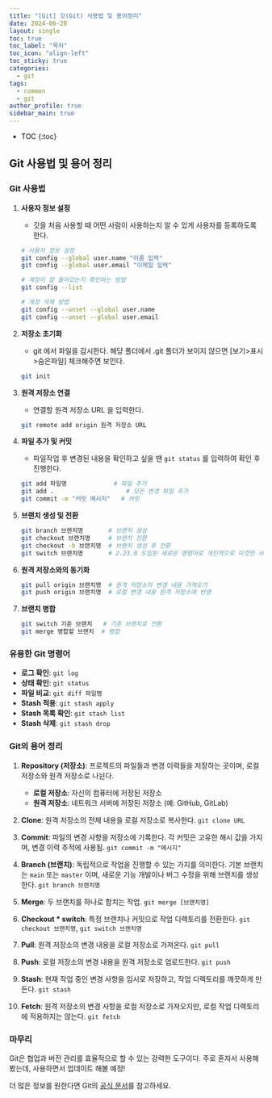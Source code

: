 ```yaml
---
title: "[Git] 깃(Git) 사용법 및 용어정리"
date: 2024-06-28
layout: single
toc: true
toc_label: "목차"
toc_icon: "align-left"
toc_sticky: true
categories:
  - git
tags:
  - common
  - git
author_profile: true
sidebar_main: true
---
```


* TOC
{:toc}

## Git 사용법 및 용어 정리

### Git 사용법

1. **사용자 정보 설정**
   - 깃을 처음 사용할 때 어떤 사람이 사용하는지 알 수 있게 사용자를 등록하도록 한다.

    ```bash
    # 사용자 정보 설정
    git config --global user.name "이름 입력"
    git config --global user.email "이메일 입력"

    # 계정이 잘 들어갔는지 확인하는 방법
    git config --list

    # 계정 삭제 방법
    git config --unset --global user.name
    git config --unset --global user.email
    ```

2. **저장소 초기화**
   - git 에서 파일을 감시한다. 해당 폴더에서 .git 폴더가 보이지 않으면 [보기>표시>숨은파일] 체크해주면 보인다.
   
    ```bash
    git init
    ```

3. **원격 저장소 연결**
   - 연결할 원격 저장소 URL 을 입력한다.
     
    ```bash
    git remote add origin 원격 저장소 URL
    ```

4. **파일 추가 및 커밋**
   - 파일작업 후 변경된 내용을 확인하고 싶을 땐 `git status` 를 입력하여 확인 후 진행한다.
     
    ```bash
    git add 파일명             # 파일 추가
    git add .                    # 모든 변경 파일 추가
    git commit -m "커밋 메시지"   # 커밋
    ```

5. **브랜치 생성 및 전환**
    ```bash
    git branch 브랜치명       # 브랜치 생성
    git checkout 브랜치명     # 브랜치 전환
    git checkout -b 브랜치명  # 브랜치 생성 후 전환
    git switch 브랜치명       # 2.23.0 도입된 새로운 명령어로 개인적으로 이것만 사용한다.
    ```

6. **원격 저장소와의 동기화**
    ```bash
    git pull origin 브랜치명  # 원격 저장소의 변경 내용 가져오기
    git push origin 브랜치명  # 로컬 변경 내용 원격 저장소에 반영
    ```

7. **브랜치 병합**
    ```bash
    git switch 기준 브랜치   # 기준 브랜치로 전환
    git merge 병합할 브랜치  # 병합
    ```

### 유용한 Git 명령어

- **로그 확인**: `git log`
- **상태 확인**: `git status`
- **파일 비교**: `git diff 파일명`
- **Stash 적용**: `git stash apply`
- **Stash 목록 확인**: `git stash list`
- **Stash 삭제**: `git stash drop`
   

### Git의 용어 정리

1. **Repository (저장소)**: 프로젝트의 파일들과 변경 이력들을 저장하는 곳이며, 로컬 저장소와 원격 저장소로 나뉜다.
   - **로컬 저장소**: 자신의 컴퓨터에 저장된 저장소
   - **원격 저장소**: 네트워크 서버에 저장된 저장소 (예: GitHub, GitLab)

2. **Clone**: 원격 저장소의 전체 내용을 로컬 저장소로 복사한다. `git clone URL`

3. **Commit**: 파일의 변경 사항을 저장소에 기록한다. 각 커밋은 고유한 해시 값을 가지며, 변경 이력 추적에 사용됨. `git commit -m "메시지"`

4. **Branch (브랜치)**: 독립적으로 작업을 진행할 수 있는 가지를 의미한다. 기본 브랜치는 `main` 또는 `master` 이며, 새로운 기능 개발이나 버그 수정을 위해 브랜치를 생성한다. `git branch 브랜치명`

5. **Merge**: 두 브랜치를 하나로 합치는 작업. `git merge [브랜치명]`

6. **Checkout * switch**: 특정 브랜치나 커밋으로 작업 디렉토리를 전환한다. `git checkout 브랜치명`, `git switch 브랜치명`

7. **Pull**: 원격 저장소의 변경 내용을 로컬 저장소로 가져온다. `git pull`

8. **Push**: 로컬 저장소의 변경 내용을 원격 저장소로 업로드한다. `git push`

9. **Stash**: 현재 작업 중인 변경 사항을 임시로 저장하고, 작업 디렉토리를 깨끗하게 만든다. `git stash`

10. **Fetch**: 원격 저장소의 변경 사항을 로컬 저장소로 가져오지만, 로컬 작업 디렉토리에 적용하지는 않는다. `git fetch`

### 마무리

Git은 협업과 버전 관리를 효율적으로 할 수 있는 강력한 도구이다. 
주로 혼자서 사용해봤는데, 사용하면서 업데이트 해볼 예정!

더 많은 정보를 원한다면 Git의 [공식 문서](https://git-scm.com/doc)를 참고하세요.

